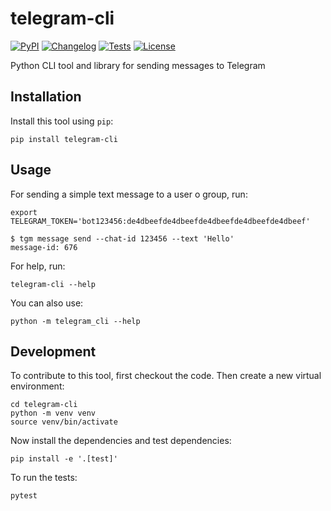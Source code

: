 # telegram-cli

[![PyPI](https://img.shields.io/pypi/v/telegram-cli.svg)](https://pypi.org/project/telegram-cli/)
[![Changelog](https://img.shields.io/github/v/release/zmoog/telegram-cli?include_prereleases&label=changelog)](https://github.com/zmoog/telegram-cli/releases)
[![Tests](https://github.com/zmoog/telegram-cli/workflows/Test/badge.svg)](https://github.com/zmoog/telegram-cli/actions?query=workflow%3ATest)
[![License](https://img.shields.io/badge/license-Apache%202.0-blue.svg)](https://github.com/zmoog/telegram-cli/blob/master/LICENSE)

Python CLI tool and library for sending messages to Telegram

## Installation

Install this tool using `pip`:

    pip install telegram-cli

## Usage

For sending a simple text message to a user o group, run:

    export TELEGRAM_TOKEN='bot123456:de4dbeefde4dbeefde4dbeefde4dbeefde4dbeef' 

    $ tgm message send --chat-id 123456 --text 'Hello'
    message-id: 676

For help, run:

    telegram-cli --help

You can also use:

    python -m telegram_cli --help

## Development

To contribute to this tool, first checkout the code. Then create a new virtual environment:

    cd telegram-cli
    python -m venv venv
    source venv/bin/activate

Now install the dependencies and test dependencies:

    pip install -e '.[test]'

To run the tests:

    pytest
